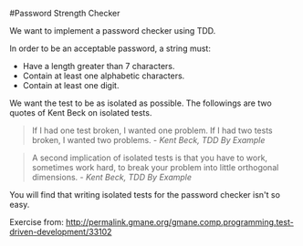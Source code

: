 #Password Strength Checker

We want to implement a password checker using TDD.

In order to be an acceptable password, a string must:

- Have a length greater than 7 characters.
- Contain at least one alphabetic characters.
- Contain at least one digit.

We want the test to be as isolated as possible. The followings are two quotes of Kent Beck on isolated tests.

> If I had one test broken, I wanted one problem. If I had two tests broken, I wanted two problems.
> \- *Kent Beck, TDD By Example*
  
> A second implication of isolated tests is that you have to work, sometimes work hard, to break your problem into
little orthogonal dimensions.
> \- *Kent Beck, TDD By Example*

You will find that writing isolated tests for the password checker isn't so easy.

Exercise from: http://permalink.gmane.org/gmane.comp.programming.test-driven-development/33102

